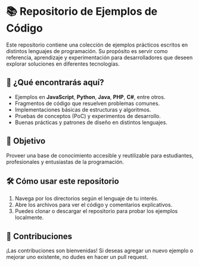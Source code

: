 # 📚 Repositorio de Ejemplos de Código

Este repositorio contiene una colección de ejemplos prácticos escritos en distintos lenguajes de programación. Su propósito es servir como referencia, aprendizaje y experimentación para desarrolladores que deseen explorar soluciones en diferentes tecnologías.

## 🧠 ¿Qué encontrarás aquí?

- Ejemplos en **JavaScript**, **Python**, **Java**, **PHP**, **C#**, entre otros.
- Fragmentos de código que resuelven problemas comunes.
- Implementaciones básicas de estructuras y algoritmos.
- Pruebas de conceptos (PoC) y experimentos de desarrollo.
- Buenas prácticas y patrones de diseño en distintos lenguajes.

## 🎯 Objetivo

Proveer una base de conocimiento accesible y reutilizable para estudiantes, profesionales y entusiastas de la programación.

## 🛠️ Cómo usar este repositorio

1. Navega por los directorios según el lenguaje de tu interés.
2. Abre los archivos para ver el código y comentarios explicativos.
3. Puedes clonar o descargar el repositorio para probar los ejemplos localmente.

## 🚀 Contribuciones

¡Las contribuciones son bienvenidas! Si deseas agregar un nuevo ejemplo o mejorar uno existente, no dudes en hacer un pull request.
